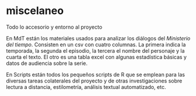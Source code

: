 # miscelaneo
Todo lo accesorio y entorno al proyecto


En MdT están los materiales usados para analizar los diálogos del _Ministerio del tiempo_. Consisten en un csv con cuatro columnas. La primera indica la temporada, la segunda el episodio, la tercera el nombre del personaje y la cuarta el texto. El otro es una tabla excel con algunas estadística básicas y datos de audiencia sobre la serie.

En Scripts están todos los pequeños scripts de R que se emplean para las diversas tareas colaterales del proyecto y de otras investigaciones sobre lectura a distancia, estilometría, análisis textual automatizado, etc.
